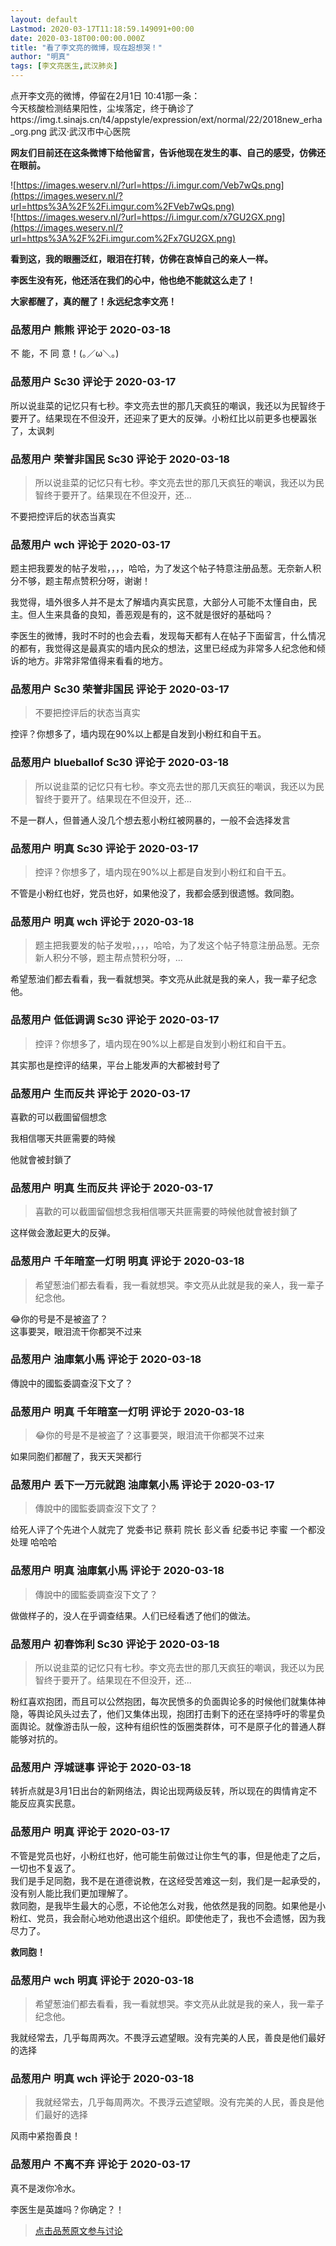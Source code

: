 ```yaml
---
layout: default
Lastmod: 2020-03-17T11:18:59.149091+00:00
date: 2020-03-18T00:00:00.000Z
title: "看了李文亮的微博，现在超想哭！"
author: "明真"
tags: [李文亮医生,武汉肺炎]
---
```


点开李文亮的微博，停留在2月1日 10:41那一条：  
今天核酸检测结果阳性，尘埃落定，终于确诊了https://img.t.sinajs.cn/t4/appstyle/expression/ext/normal/22/2018new\_erha\_org.png 武汉·武汉市中心医院  
  
**网友们目前还在这条微博下给他留言，告诉他现在发生的事、自己的感受，仿佛还在眼前。**  
  
![https://images.weserv.nl/?url=https://i.imgur.com/Veb7wQs.png](https://images.weserv.nl/?url=https%3A%2F%2Fi.imgur.com%2FVeb7wQs.png)  
![https://images.weserv.nl/?url=https://i.imgur.com/x7GU2GX.png](https://images.weserv.nl/?url=https%3A%2F%2Fi.imgur.com%2Fx7GU2GX.png)  
  
**看到这，我的眼圈泛红，眼泪在打转，仿佛在哀悼自己的亲人一样。**  
  
**李医生没有死，他还活在我们的心中，他也绝不能就这么走了！**  
  
**大家都醒了，真的醒了！永远纪念李文亮！**

            
### 品葱用户 **熊熊** 评论于 2020-03-18
        
不 能，不 同 意！(｡／ω＼｡)
        


            
### 品葱用户 **Sc30** 评论于 2020-03-17
        
所以说韭菜的记忆只有七秒。李文亮去世的那几天疯狂的嘲讽，我还以为民智终于要开了。结果现在不但没开，还迎来了更大的反弹。小粉红比以前更多也梗嚣张了，太讽刺
        


            
### 品葱用户 **荣誉非国民 Sc30** 评论于 2020-03-18
        
> 所以说韭菜的记忆只有七秒。李文亮去世的那几天疯狂的嘲讽，我还以为民智终于要开了。结果现在不但没开，还...

  
  
不要把控评后的状态当真实
        


            
### 品葱用户 **wch** 评论于 2020-03-17
        
题主把我要发的帖子发啦，，，，哈哈，为了发这个帖子特意注册品葱。无奈新人积分不够，题主帮点赞积分呀，谢谢！  
  
我觉得，墙外很多人并不是太了解墙内真实民意，大部分人可能不太懂自由，民主。但人生来具备的良知，善恶观是有的，这不就是很好的基础吗？  
  
李医生的微博，我时不时的也会去看，发现每天都有人在帖子下面留言，什么情况的都有，我觉得这是最真实的墙内民众的想法，这里已经成为非常多人纪念他和倾诉的地方。非常非常值得来看看的地方。
        


            
### 品葱用户 **Sc30 荣誉非国民** 评论于 2020-03-17
        
> 不要把控评后的状态当真实

  
控评？你想多了，墙内现在90%以上都是自发到小粉红和自干五。
        


            
### 品葱用户 **blueballof Sc30** 评论于 2020-03-18
        
> 所以说韭菜的记忆只有七秒。李文亮去世的那几天疯狂的嘲讽，我还以为民智终于要开了。结果现在不但没开，还...

  
不是一群人，但普通人没几个想去惹小粉红被网暴的，一般不会选择发言
        


            
### 品葱用户 **明真 Sc30** 评论于 2020-03-17
        
> 控评？你想多了，墙内现在90%以上都是自发到小粉红和自干五。

  
不管是小粉红也好，党员也好，如果他没了，我都会感到很遗憾。救同胞。
        


            
### 品葱用户 **明真 wch** 评论于 2020-03-18
        
> 题主把我要发的帖子发啦，，，，哈哈，为了发这个帖子特意注册品葱。无奈新人积分不够，题主帮点赞积分呀，...

  
希望葱油们都去看看，我一看就想哭。李文亮从此就是我的亲人，我一辈子纪念他。
        


            
### 品葱用户 **低低调调 Sc30** 评论于 2020-03-17
        
> 控评？你想多了，墙内现在90%以上都是自发到小粉红和自干五。

  
其实那也是控评的结果，平台上能发声的大都被封号了
        


            
### 品葱用户 **生而反共** 评论于 2020-03-17
        
喜歡的可以截圖留個想念  
  
我相信哪天共匪需要的時候  
  
他就會被封鎖了
        


            
### 品葱用户 **明真 生而反共** 评论于 2020-03-17
        
> 喜歡的可以截圖留個想念我相信哪天共匪需要的時候他就會被封鎖了

  
这样做会激起更大的反弹。
        


            
### 品葱用户 **千年暗室一灯明 明真** 评论于 2020-03-18
        
> 希望葱油们都去看看，我一看就想哭。李文亮从此就是我的亲人，我一辈子纪念他。

  
😂你的号是不是被盗了？  
这事要哭，眼泪流干你都哭不过来
        


            
### 品葱用户 **油庫氣小馬** 评论于 2020-03-18
        
傳說中的國監委調查沒下文了？
        


            
### 品葱用户 **明真 千年暗室一灯明** 评论于 2020-03-18
        
> 😂你的号是不是被盗了？这事要哭，眼泪流干你都哭不过来

  
如果同胞们都醒了，我天天哭都行
        


            
### 品葱用户 **丢下一万元就跑 油庫氣小馬** 评论于 2020-03-17
        
> 傳說中的國監委調查沒下文了？

  
给死人评了个先进个人就完了 党委书记 蔡莉 院长 彭义香 纪委书记 李蜜 一个都没处理 哈哈哈
        


            
### 品葱用户 **明真 油庫氣小馬** 评论于 2020-03-18
        
> 傳說中的國監委調查沒下文了？

  
做做样子的，没人在乎调查结果。人们已经看透了他们的做法。
        


            
### 品葱用户 **初春饰利 Sc30** 评论于 2020-03-18
        
> 所以说韭菜的记忆只有七秒。李文亮去世的那几天疯狂的嘲讽，我还以为民智终于要开了。结果现在不但没开，还...

粉红喜欢抱团，而且可以公然抱团，每次民愤多的负面舆论多的时候他们就集体神隐，等舆论风头过去了，他们又集体出现，抱团打击剩下的还在坚持呼吁的零星负面舆论。就像游击队一般，这种有组织性的饭圈类群体，可不是原子化的普通人群能够对抗的。
        


            
### 品葱用户 **浮城谜事** 评论于 2020-03-18
        
转折点就是3月1日出台的新网络法，舆论出现两级反转，所以现在的舆情肯定不能反应真实民意。
        


            
### 品葱用户 **明真** 评论于 2020-03-17
        
不管是党员也好，小粉红也好，他可能生前做过让你生气的事，但是他走了之后，一切也不复返了。  
我们是手足同胞，我不是在道德说教，在这经受苦难这一刻，我们是一起承受的，没有别人能比我们更加理解了。  
救同胞，是我毕生最大的心愿，不论他怎么对我，他依然是我的同胞。如果他是小粉红、党员，我会耐心地劝他退出这个组织。即使他走了，我也不会遗憾，因为我尽力了。  
  
**救同胞！**
        


            
### 品葱用户 **wch 明真** 评论于 2020-03-18
        
> 希望葱油们都去看看，我一看就想哭。李文亮从此就是我的亲人，我一辈子纪念他。

  
我就经常去，几乎每周两次。不畏浮云遮望眼。没有完美的人民，善良是他们最好的选择
        


            
### 品葱用户 **明真 wch** 评论于 2020-03-18
        
> 我就经常去，几乎每周两次。不畏浮云遮望眼。没有完美的人民，善良是他们最好的选择

  
风雨中紧抱善良！
        


            
### 品葱用户 **不离不弃** 评论于 2020-03-17
        
真不是泼你冷水。  
  
李医生是英雄吗？你确定？！
        






> [点击品葱原文参与讨论](https://pincong.rocks/article/16343)

